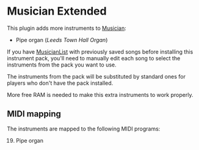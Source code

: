 Musician Extended
=================
This plugin adds more instruments to [Musician](https://github.com/LenweSaralonde/Musician):

* Pipe organ (*Leeds Town Hall Organ*)

If you have [MusicianList](https://github.com/LenweSaralonde/MusicianList) with previously saved songs before installing this instrument pack, you'll need to manually edit each song to select the instruments from the pack you want to use.

The instruments from the pack will be substituted by standard ones for players who don't have the pack installed.

More free RAM is needed to make this extra instruments to work properly.

MIDI mapping
------------
The instruments are mapped to the following MIDI programs:

19. Pipe organ
